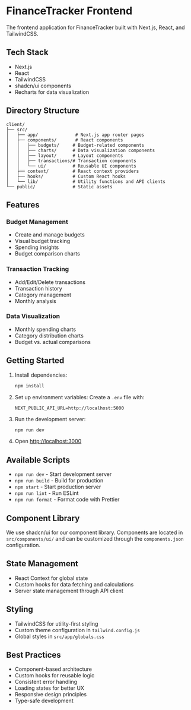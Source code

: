 # FinanceTracker Frontend

The frontend application for FinanceTracker built with Next.js, React, and TailwindCSS.

## Tech Stack

- Next.js
- React
- TailwindCSS
- shadcn/ui components
- Recharts for data visualization

## Directory Structure

```
client/
├── src/
│   ├── app/              # Next.js app router pages
│   ├── components/       # React components
│   │   ├── budgets/     # Budget-related components
│   │   ├── charts/      # Data visualization components
│   │   ├── layout/      # Layout components
│   │   ├── transactions/# Transaction components
│   │   └── ui/          # Reusable UI components
│   ├── context/         # React context providers
│   ├── hooks/           # Custom React hooks
│   └── lib/             # Utility functions and API clients
└── public/              # Static assets
```

## Features

### Budget Management

- Create and manage budgets
- Visual budget tracking
- Spending insights
- Budget comparison charts

### Transaction Tracking

- Add/Edit/Delete transactions
- Transaction history
- Category management
- Monthly analysis

### Data Visualization

- Monthly spending charts
- Category distribution charts
- Budget vs. actual comparisons

## Getting Started

1. Install dependencies:

   ```bash
   npm install
   ```

2. Set up environment variables:
   Create a `.env` file with:

   ```
   NEXT_PUBLIC_API_URL=http://localhost:5000
   ```

3. Run the development server:

   ```bash
   npm run dev
   ```

4. Open [http://localhost:3000](http://localhost:3000)

## Available Scripts

- `npm run dev` - Start development server
- `npm run build` - Build for production
- `npm start` - Start production server
- `npm run lint` - Run ESLint
- `npm run format` - Format code with Prettier

## Component Library

We use shadcn/ui for our component library. Components are located in `src/components/ui/` and can be customized through the `components.json` configuration.

## State Management

- React Context for global state
- Custom hooks for data fetching and calculations
- Server state management through API client

## Styling

- TailwindCSS for utility-first styling
- Custom theme configuration in `tailwind.config.js`
- Global styles in `src/app/globals.css`

## Best Practices

- Component-based architecture
- Custom hooks for reusable logic
- Consistent error handling
- Loading states for better UX
- Responsive design principles
- Type-safe development
